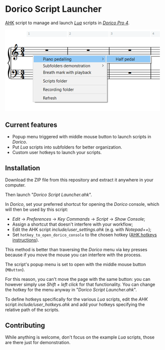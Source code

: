 # Dorico Script Launcher

[AHK](https://www.autohotkey.com/) script to manage and launch [_Lua_](https://en.wikipedia.org/wiki/Lua_(programming_language)) scripts in [_Dorico Pro 4_](https://www.steinberg.net/dorico/).

<p align="center">
  <img src="preview.png" />
</p>

## Current features

* Popup menu triggered with middle mouse button to launch scripts in _Dorico_.
* Put _Lua_ scripts into subfolders for better organization.
* Custom user hotkeys to launch your scripts.

## Installation

Download the ZIP file from this repository and extract it anywhere in your computer.

Then launch "_Dorico Script Launcher.ahk_".

In _Dorico_, set your preferred shortcut for opening the _Dorico_ console, which will then be used by this script:
* _Edit_ → _Preferences_ → _Key Commands_ → _Script_ → _Show Console_;
* Assign a shortcut that doesn't interfere with your workflow;
* Edit the AHK script _include/user_settings.ahk_ (e.g. with _Notepad++_);
* Set `hotkey_to_open_dorico_console` to the chosen hotkey ([AHK hotkeys instructions](https://www.autohotkey.com/docs/Hotkeys.htm)).

This method is better than traversing the _Dorico_ menu via key presses because if you move the mouse you can interfere with the process.

The script's popup menu is set to open with the middle mouse button (`MButton`).

For this reason, you can't move the page with the same button: you can however simply use _Shift + left click_ for that functionality. You can change the hotkey for the menu anyway in "_Dorico Script Launcher.ahk_".

To define hotkeys specifically for the various _Lua_ scripts, edit the _AHK_ script _include/user_hotkeys.ahk_ and add your hotkeys specifying the relative path of the scripts.

## Contributing

While anything is welcome, don't focus on the example _Lua_ scripts, those are there just for demonstration.

